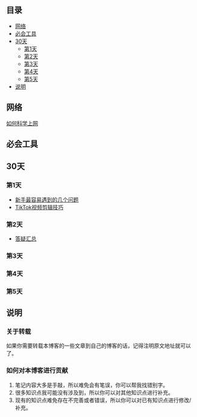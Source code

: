 
## 目录

- [网络](#网络)
- [必会工具](#必会工具)
- [30天](#30天)
    - [第1天](#第1天)
    - [第2天](#第2天)
    - [第3天](#第3天)
    - [第4天](#第4天)
    - [第5天](#第5天)
- [说明](#说明)

## 网络

[如何科学上网](docs/network/科学上网.md)


## 必会工具

## 30天

### 第1天
* [新手最容易遇到的几个问题](docs/30day/day1_新手问题.md)
* [TikTok视频剪辑技巧](docs/30day/day1_视频技巧.md)


### 第2天
* [答疑汇总](docs/30day/day2_答疑汇总.md)

### 第3天

### 第4天

### 第5天

## 说明

### 关于转载

如果你需要转载本博客的一些文章到自己的博客的话，记得注明原文地址就可以了。

### 如何对本博客进行贡献

1. 笔记内容大多是手敲，所以难免会有笔误，你可以帮我找错别字。
2. 很多知识点我可能没有涉及到，所以你可以对其他知识点进行补充。
3. 现有的知识点难免存在不完善或者错误，所以你可以对已有知识点进行修改/补充。




